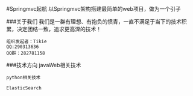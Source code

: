 #Springmvc起航
    以Springmvc架构搭建最简单的web项目，做为一个引子
    
    
###关于我们
    我们是一群有理想、有抱负的愤青，一直不满足于当下的技术积累，决定团结一致，追求更高深的技术！
    
    组织发起者：Tikie
    QQ:290313636
    QQ群：282781158
    
    
    
###技术方向
    javaWeb相关技术
    
    python相关技术
    
    ElasticSearch
    
    
